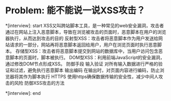# Problem: 能不能说一说XSS攻击？

*[interview]: start
    XSS又叫跨站脚本工具，是一种常见的web安全漏洞，攻击者通过在网站上注入恶意脚本，导致在浏览被攻击的页面时，恶意脚本在用户的浏览器执行，从而达到攻击的目的
    ‌反射型XSS‌：攻击者将恶意脚本作为用户发送给网站请求的一部分，网站再将恶意脚本返回给用户，用户在浏览页面时执行恶意脚本。
    存储型XSS‌：攻击者将恶意脚本提交到网站的数据库中，当用户访问包含恶意脚本的页面时，脚本被执行。
    DOM型XSS‌：利用前端JavaScript的安全漏洞，通过修改DOM节点形成XSS。
    防御手段
    输入验证 对所有输入数据进行严格的验证和过滤，避免执行恶意脚本
    输出编码 在输出时，对页面内容进行编码，防止浏览器将其作为脚本执行
    HTTPS 使用https确保数据传输的安全性，减少中间人攻击的风险
    防御XSS攻击的方法

    
*[interview]: end

